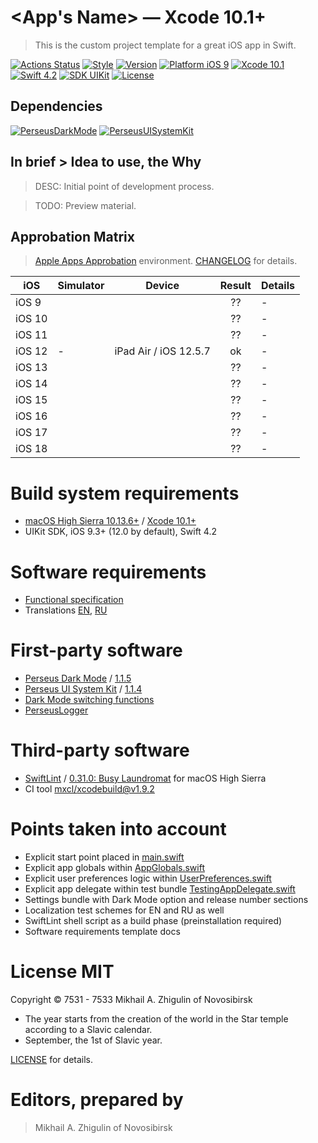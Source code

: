 # <App's Name> — Xcode 10.1+

> This is the custom project template for a great iOS app in Swift.

[![Actions Status](https://github.com/perseusrealdeal/TheTechnologicalTree/actions/workflows/main.yml/badge.svg)](https://github.com/perseusrealdeal/XcodeTemplateProject/actions)
[![Style](https://github.com/perseusrealdeal/TheTechnologicalTree/actions/workflows/swiftlint.yml/badge.svg)](https://github.com/perseusrealdeal/TheTechnologicalTree/actions/workflows/swiftlint.yml)
[![Version](https://img.shields.io/badge/Version-0.0.1-green.svg)](/CHANGELOG.md)
[![Platform iOS 9](https://img.shields.io/badge/Platform-iOS%209.3+-blue.svg)](https://en.wikipedia.org/wiki/IOS_9)
[![Xcode 10.1](https://img.shields.io/badge/Xcode-10.1+-red.svg)](https://en.wikipedia.org/wiki/Xcode)
[![Swift 4.2](https://img.shields.io/badge/Swift-4.2-orange.svg)](https://docs.swift.org/swift-book/RevisionHistory/RevisionHistory.html)
[![SDK UIKit](https://img.shields.io/badge/SDK-UIKit%20-blueviolet.svg)](https://developer.apple.com/documentation/uikit)
[![License](http://img.shields.io/:License-MIT-blue.svg)](/LICENSE)

## Dependencies

[![PerseusDarkMode](http://img.shields.io/:PerseusDarkMode-1.1.5-green.svg)](https://github.com/perseusrealdeal/PerseusDarkMode/tree/1.1.5)
[![PerseusUISystemKit](http://img.shields.io/:PerseusUISystemKit-1.1.4-green.svg)](https://github.com/perseusrealdeal/PerseusUISystemKit/tree/1.1.4)

## In brief > Idea to use, the Why

> DESC: Initial point of development process.<br/>

> TODO: Preview material.

## Approbation Matrix

> [Apple Apps Approbation](https://docs.google.com/document/d/1K2jOeIknKRRpTEEIPKhxO2H_1eBTof5uTXxyOm5g6nQ/edit?usp=sharing) environment. [CHANGELOG](/CHANGELOG.md) for details.

| iOS    | Simulator | Device                | Result  | Details |
| ------ | --------- | --------------------- | :-----: | ------- |
| iOS 9  |           |                       | ??      | - |
| iOS 10 |           |                       | ??      | - |
| iOS 11 |           |                       | ??      | - |
| iOS 12 | -         | iPad Air / iOS 12.5.7 | ok      | - |
| iOS 13 |           |                       | ??      | - |
| iOS 14 |           |                       | ??      | - |
| iOS 15 |           |                       | ??      | - |
| iOS 16 |           |                       | ??      | - |
| iOS 17 |           |                       | ??      | - |
| iOS 18 |           |                       | ??      | - |

# Build system requirements

- [macOS High Sierra 10.13.6+](https://apps.apple.com/us/app/macos-high-sierra/id1246284741?ls=1) / [Xcode 10.1+](https://stackoverflow.com/questions/10335747/how-to-download-xcode-dmg-or-xip-file)
- UIKit SDK, iOS 9.3+ (12.0 by default), Swift 4.2

# Software requirements

- [Functional specification](/REQUIREMENTS.md)
- Translations [EN](/T3Project/Configuration/Translations/Translation_en.plist), [RU](/T3Project/Configuration/Translations/Translation_ru.plist)

# First-party software

- [Perseus Dark Mode](https://github.com/perseusrealdeal/PerseusDarkMode.git) / [1.1.5](https://github.com/perseusrealdeal/perseusdarkmode/releases/tag/1.1.5)
- [Perseus UI System Kit](https://github.com/perseusrealdeal/PerseusUISystemKit.git) / [1.1.4](https://github.com/perseusrealdeal/perseusuisystemkit/releases/tag/1.1.4)
- [Dark Mode switching functions](https://gist.github.com/perseusrealdeal/11b1bab47f13134832b859f49d9af706)
- [PerseusLogger](https://gist.github.com/perseusrealdeal/df456a9825fcface44eca738056eb6d5)

# Third-party software

- [SwiftLint](https://github.com/realm/SwiftLint) / [0.31.0: Busy Laundromat](https://github.com/realm/SwiftLint/releases/tag/0.31.0) for macOS High Sierra
- CI tool [mxcl/xcodebuild@v1.9.2](https://github.com/mxcl/xcodebuild/tree/v1.9.2)

# Points taken into account

- Explicit start point placed in [main.swift](/T3Project/main.swift)
- Explicit app globals within [AppGlobals.swift](/T3Project/Configuration/AppGlobals.swift)
- Explicit user preferences logic within [UserPreferences.swift](/T3Project/Configuration/UserPreferences.swift)
- Explicit app delegate within test bundle [TestingAppDelegate.swift](PerseusTests/TestingAppDelegate.swift)
- Settings bundle with Dark Mode option and release number sections
- Localization test schemes for EN and RU as well
- SwiftLint shell script as a build phase (preinstallation required)
- Software requirements template docs

# License MIT

Copyright © 7531 - 7533 Mikhail A. Zhigulin of Novosibirsk

- The year starts from the creation of the world in the Star temple according to a Slavic calendar.
- September, the 1st of Slavic year.

[LICENSE](/LICENSE) for details.

# Editors, prepared by

> Mikhail A. Zhigulin of Novosibirsk
